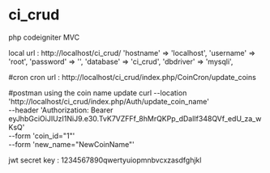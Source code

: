 # ci_crud
php codeigniter MVC

local url : http://localhost/ci_crud/
	'hostname' => 'localhost',
	'username' => 'root',
	'password' => '',
	'database' => 'ci_crud',
	'dbdriver' => 'mysqli',

#cron
cron url : http://localhost/ci_crud/index.php/CoinCron/update_coins

#postman using the coin name update
curl --location 'http://localhost/ci_crud/index.php/Auth/update_coin_name' \
--header 'Authorization: Bearer eyJhbGciOiJIUzI1NiJ9.e30.TvK7VZFFf_8hMrQKPp_dDalIf348QVf_edU_za_wKsQ' \
--form 'coin_id="1"' \
--form 'new_name="NewCoinName"'

jwt secret key : 1234567890qwertyuiopmnbvcxzasdfghjkl
